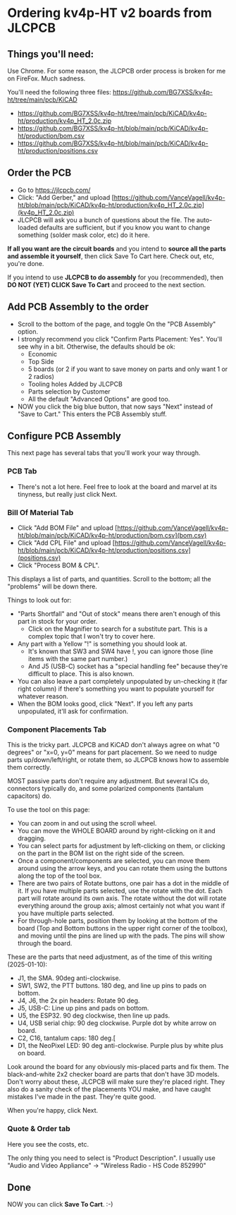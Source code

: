 # Ordering kv4p-HT v2 boards from JLCPCB

## Things you'll need:

Use Chrome.  For some reason, the JLCPCB order process is broken for me on FireFox.  Much sadness.

You'll need the following three files:
https://github.com/BG7XSS/kv4p-ht/tree/main/pcb/KiCAD
* <https://github.com/BG7XSS/kv4p-ht/tree/main/pcb/KiCAD/kv4p-ht/production/kv4p_HT_2.0c.zip>
* <https://github.com/BG7XSS/kv4p-ht/blob/main/pcb/KiCAD/kv4p-ht/production/bom.csv>
* <https://github.com/BG7XSS/kv4p-ht/blob/main/pcb/KiCAD/kv4p-ht/production/positions.csv>

## Order the PCB

* Go to <https://jlcpcb.com/>
* Click: "Add Gerber," and upload [https://github.com/VanceVagell/kv4p-ht/blob/main/pcb/KiCAD/kv4p-ht/production/kv4p_HT_2.0c.zip](kv4p_HT_2.0c.zip)
* JLCPCB will ask you a bunch of questions about the file.  The auto-loaded defaults are sufficient, but if you know you want to change something (solder mask color, etc) do it here.

**If all you want are the circuit boards** and you intend to **source all the parts and assemble it yourself**, then click Save To Cart here.  Check out, etc, you're done.

If you intend to use **JLCPCB to do assembly** for you (recommended), then **DO NOT (YET) CLICK Save To Cart** and proceed to the next section.

## Add PCB Assembly to the order

* Scroll to the bottom of the page, and toggle On the "PCB Assembly" option.
* I strongly recommend you click "Confirm Parts Placement: Yes".  You'll see why in a bit.  Otherwise, the defaults should be ok:
  * Economic
  * Top Side
  * 5 boards (or 2 if you want to save money on parts and only want 1 or 2 radios)
  * Tooling holes Added by JLCPCB
  * Parts selection by Customer
  * All the default "Advanced Options" are good too.
* NOW you click the big blue button, that now says "Next" instead of "Save to Cart." This enters the PCB Assembly stuff.

## Configure PCB Assembly

This next page has several tabs that you'll work your way through.

### PCB Tab

* There's not a lot here.  Feel free to look at the board and marvel at its tinyness, but really just click Next.

### Bill Of Material Tab

* Click "Add BOM File" and upload [https://github.com/VanceVagell/kv4p-ht/blob/main/pcb/KiCAD/kv4p-ht/production/bom.csv](bom.csv)
* Click "Add CPL File" and upload [https://github.com/VanceVagell/kv4p-ht/blob/main/pcb/KiCAD/kv4p-ht/production/positions.csv](positions.csv)
* Click "Process BOM & CPL".

This displays a list of parts, and quantities.  Scroll to the bottom; all the "problems" will be down there.

Things to look out for:
* "Parts Shortfall" and "Out of stock" means there aren't enough of this part in stock for your order.
  * Click on the Magnifier to search for a substitute part.  This is a complex topic that I won't try to cover here.
* Any part with a Yellow "!" is something you should look at.
  * It's known that SW3 and SW4 have !, you can ignore those (line items with the same part number.)
  * And J5 (USB-C) socket has a "special handling fee" because they're difficult to place.  This is also known.
* You can also leave a part completely unpopulated by un-checking it (far right column) if there's something you want to populate yourself for whatever reason.
* When the BOM looks good, click "Next".  If you left any parts unpopulated, it'll ask for confirmation.

### Component Placements Tab

This is the tricky part.  JLCPCB and KiCAD don't always agree on what "0 degrees" or "x=0, y=0" means for part placement.  So we need to nudge parts up/down/left/right, or rotate them, so JLCPCB knows how to assemble them correctly.

MOST passive parts don't require any adjustment.  But several ICs do, connectors typically do, and some polarized components (tantalum capacitors) do.

To use the tool on this page:

* You can zoom in and out using the scroll wheel.
* You can move the WHOLE BOARD around by right-clicking on it and dragging.
* You can select parts for adjustment by left-clicking on them, or clicking on the part in the BOM list on the right side of the screen.
* Once a component/components are selected, you can move them around using the arrow keys, and you can rotate them using the buttons along the top of the tool box.
* There are two pairs of Rotate buttons, one pair has a dot in the middle of it.  If you have multiple parts selected, use the rotate with the dot. Each part will rotate around its own axis.  The rotate without the dot will rotate everything around the group axis; almost certainly not what you want if you have multiple parts selected.
* For through-hole parts, position them by looking at the bottom of the board (Top and Bottom buttons in the upper right corner of the toolbox), and moving until the pins are lined up with the pads.  The pins will show through the board.

These are the parts that need adjustment, as of the time of this writing (2025-01-10):
* J1, the SMA.  90deg anti-clockwise.
* SW1, SW2, the PTT buttons. 180 deg, and line up pins to pads on bottom.
* J4, J6, the 2x pin headers: Rotate 90 deg.
* J5, USB-C: Line up pins and pads on bottom.
* U5, the ESP32.  90 deg clockwise, then line up pads.
* U4, USB serial chip: 90 deg clockwise. Purple dot by white arrow on board.
* C2, C16, tantalum caps: 180 deg.[
* D1, the NeoPixel LED: 90 deg anti-clockwise. Purple plus by white plus on board.

Look around the board for any obviously mis-placed parts and fix them.  The black-and-white 2x2 checker board are parts that don't have 3D models.  Don't worry about these, JLCPCB will make sure they're placed right.  They also do a sanity check of the placements YOU make, and have caught mistakes I've made in the past. They're quite good.

When you're happy, click Next.

### Quote & Order tab

Here you see the costs, etc.

The only thing you need to select is "Product Description".  I usually use "Audio and Video Appliance" -> "Wireless Radio - HS Code 852990"

## Done

NOW you can click **Save To Cart**.  :-)
